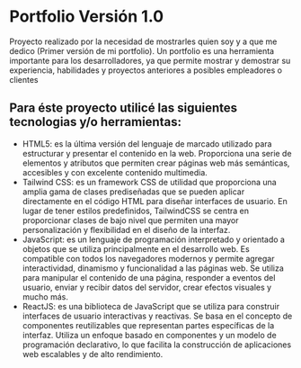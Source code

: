 # Portfolio Versión 1.0
Proyecto realizado por la necesidad de mostrarles quien soy y a que me dedico (Primer versión de mi portfolio). 
Un portfolio es una herramienta importante para los desarrolladores, ya que permite mostrar y demostrar su experiencia, habilidades y proyectos anteriores a posibles empleadores o clientes

## Para éste proyecto utilicé las siguientes tecnologias y/o herramientas:
- HTML5: es la última versión del lenguaje de marcado utilizado para estructurar y presentar el contenido en la web. 
Proporciona una serie de elementos y atributos que permiten crear páginas web más semánticas, accesibles y con excelente contenido multimedia. 
- Tailwind CSS: es un framework CSS de utilidad que proporciona una amplia gama de clases prediseñadas que se pueden aplicar directamente en el código HTML para diseñar interfaces de usuario. 
En lugar de tener estilos predefinidos, TailwindCSS se centra en proporcionar clases de bajo nivel que permiten una mayor personalización y flexibilidad en el diseño de la interfaz.
- JavaScript: es un lenguaje de programación interpretado y orientado a objetos que se utiliza principalmente en el desarrollo web. 
Es compatible con todos los navegadores modernos y permite agregar interactividad, dinamismo y funcionalidad a las páginas web. 
Se utiliza para manipular el contenido de una página, responder a eventos del usuario, enviar y recibir datos del servidor, crear efectos visuales y mucho más.
- ReactJS: es una biblioteca de JavaScript que se utiliza para construir interfaces de usuario interactivas y reactivas. 
Se basa en el concepto de componentes reutilizables que representan partes específicas de la interfaz. 
Utiliza un enfoque basado en componentes y un modelo de programación declarativo, lo que facilita la construcción de aplicaciones web escalables y de alto rendimiento. 
